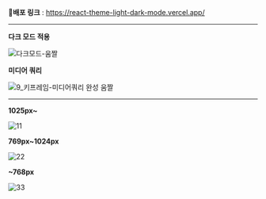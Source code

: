 **🔗배포 링크** : https://react-theme-light-dark-mode.vercel.app/

-----

**다크 모드 적용**

![다크모드-움짤](https://user-images.githubusercontent.com/113578923/227709911-ab43e66e-57d8-48f8-8383-34e90adbac14.gif)

**미디어 쿼리**

![9_키프레임-미디어쿼리 완성 움짤](https://user-images.githubusercontent.com/113578923/225812167-d7b873a2-402d-4b7e-8554-787f4f781b70.gif)

---

**1025px~**

![11](https://user-images.githubusercontent.com/113578923/225813892-4f2b3ce0-6f15-412c-87eb-fac2fdafb79c.png)

**769px~1024px**

![22](https://user-images.githubusercontent.com/113578923/225813950-829170fb-f87d-436a-8452-cf959cb8437b.png)

**~768px**

![33](https://user-images.githubusercontent.com/113578923/225814085-ffbbf0e8-eb91-4223-805f-1130a2e2252c.png)
